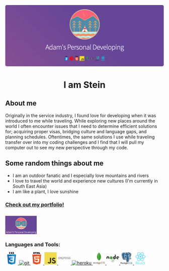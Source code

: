 
<p align="center">
  <img src="apd.png" style="border-radius: 5px">
  
</p>

<h1 align="center">I am Stein</h1>

<h2>About me</h2>

<p>Originally in the service industry, I found love for developing when it was introduced to me while traveling. While exploring new places around the world I often encounter issues that I need to determine efficient solutions for; acquiring proper visas, bridging culture and language gaps, and planning schedules. Oftentimes, the same solutions I use while traveling transfer over into my coding challenges and I find that I will pull my computer out to see my new perspective through my code.</p>
<h2>Some random things about me</h2>
<ul>
    <li>I am an outdoor fanatic and I especially love mountains and rivers</li>
    <li>I love to travel the world and experience new cultures (I'm currently in South East Asia)</li>
    <li>I am like a plant, I love sunshine</li>
</ul>
<h3 align="left"><a href='https://adamspersonaldeveloping.netlify.app/'> Check out my portfolio!</a></h3>
<a href='https://adamspersonaldeveloping.netlify.app/'><img style="align: left; margin: 10px auto; max-width: 100px" src="adp-site.png"></a>
<h3 align="left"; style='margin: 10px 0'>Languages and Tools:</h3>
<p align="left"> <a href="https://www.w3schools.com/css/" target="_blank" rel="noreferrer"> <img src="https://raw.githubusercontent.com/devicons/devicon/master/icons/css3/css3-original-wordmark.svg" alt="css3" width="40" height="40"/> </a> <a href="https://git-scm.com/" target="_blank" rel="noreferrer"> <img src="https://www.vectorlogo.zone/logos/git-scm/git-scm-icon.svg" alt="git" width="40" height="40"/> </a> <a href="https://www.w3.org/html/" target="_blank" rel="noreferrer"> <img src="https://raw.githubusercontent.com/devicons/devicon/master/icons/html5/html5-original-wordmark.svg" alt="html5" width="40" height="40"/> </a> <a href="https://developer.mozilla.org/en-US/docs/Web/JavaScript" target="_blank" rel="noreferrer"> <img src="https://raw.githubusercontent.com/devicons/devicon/master/icons/javascript/javascript-original.svg" alt="javascript" width="40" height="40"/> </a> <a href="https://expressjs.com" target="_blank" rel="noreferrer"> <img src="https://raw.githubusercontent.com/devicons/devicon/master/icons/express/express-original-wordmark.svg" alt="express" width="40" height="40"/> </a> <a href="https://heroku.com" target="_blank" rel="noreferrer"> <img src="https://www.vectorlogo.zone/logos/heroku/heroku-icon.svg" alt="heroku" width="40" height="40"/> </a> <a href="https://www.mongodb.com/" target="_blank" rel="noreferrer"> <img src="https://raw.githubusercontent.com/devicons/devicon/master/icons/mongodb/mongodb-original-wordmark.svg" alt="mongodb" width="40" height="40"/> </a> <a href="https://nodejs.org" target="_blank" rel="noreferrer"> <img src="https://raw.githubusercontent.com/devicons/devicon/master/icons/nodejs/nodejs-original-wordmark.svg" alt="nodejs" width="40" height="40"/> </a> <a href="https://www.postgresql.org" target="_blank" rel="noreferrer"> <img src="https://raw.githubusercontent.com/devicons/devicon/master/icons/postgresql/postgresql-original-wordmark.svg" alt="postgresql" width="40" height="40"/> </a> <a href="https://reactjs.org/" target="_blank" rel="noreferrer"> <img src="https://raw.githubusercontent.com/devicons/devicon/master/icons/react/react-original-wordmark.svg" alt="react" width="40" height="40"/> </a> </p>

